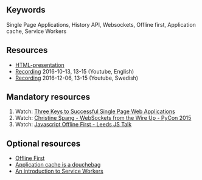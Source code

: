 ## Keywords
Single Page Applications, History API, Websockets, Offline first, Application cache, Service Workers

## Resources
- [HTML-presentation](https://rawgit.com/CS-LNU-Learning-Objects/client-side-javascript/master/lectures/04-offlinespa/)
- [Recording](https://youtu.be/od-CxePLoeY) 2016-10-13, 13-15 (Youtube, English)
- [Recording](https://youtu.be/ZUJnEnt0-eM) 2016-12-06, 13-15 (Youtube, Swedish)

## Mandatory resources
1. Watch: [Three Keys to Successful Single Page Web Applications](https://youtu.be/46Bu9ms9mBg)
2. Watch: [Christine Spang - WebSockets from the Wire Up - PyCon 2015](https://youtu.be/u5QT3luWx7w)
3. Watch: [Javascript Offline First - Leeds JS Talk](https://youtu.be/PEHGSiC9_ck)

## Optional resources
* [Offline First](http://alistapart.com/article/offline-first)
* [Application cache is a douchebag](http://alistapart.com/article/application-cache-is-a-douchebag)
* [An introduction to Service Workers](http://www.html5rocks.com/en/tutorials/service-worker/introduction/)

